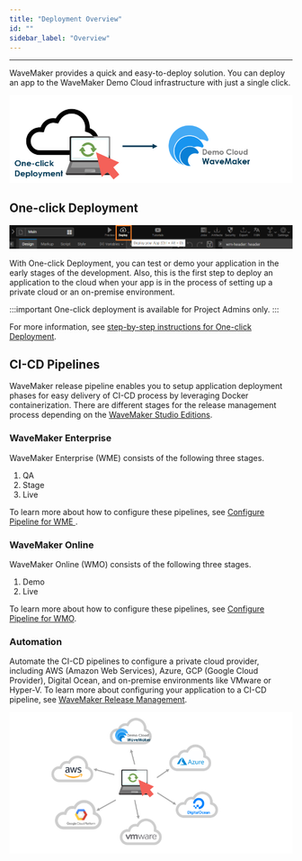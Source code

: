 ```yaml
---
title: "Deployment Overview"
id: ""
sidebar_label: "Overview"
---
```

---

WaveMaker provides a quick and easy-to-deploy solution. You can deploy an app to the WaveMaker Demo Cloud infrastructure with just a single click.

![one-click deployment](/learn/assets/one-click-deployment.png)

## One-click Deployment

![deploy icon](/learn/assets/deploy-app.png)

With One-click Deployment, you can test or demo your application in the early stages of the development. Also, this is the first step to deploy an application to the cloud when your app is in the process of setting up a private cloud or an on-premise environment.

:::important
One-click deployment is available for Project Admins only.
:::

For more information, see [step-by-step instructions for One-click Deployment](/learn/app-development/deployment/one-click-deployment).

## CI-CD Pipelines

WaveMaker release pipeline enables you to setup application deployment phases for easy delivery of CI-CD process by leveraging Docker containerization. There are different stages for the release management process depending on the [WaveMaker Studio Editions](/learn/documentation-reference#wavemaker-studio-editions). 

### WaveMaker Enterprise

WaveMaker Enterprise (WME) consists of the following three stages.

1. QA
2. Stage
3. Live

To learn more about how to configure these pipelines, see [Configure Pipeline for WME
](/learn/app-development/deployment/configure-pipelines).

### WaveMaker Online

WaveMaker Online (WMO) consists of the following three stages.

1. Demo
2. Live

To learn more about how to configure these pipelines, see [Configure Pipeline for WMO](/learn/app-development/deployment/default-pipelines).

### Automation

Automate the CI-CD pipelines to configure a private cloud provider, including AWS (Amazon Web Services), Azure, GCP (Google Cloud Provider), Digital Ocean, and on-premise environments like VMware or Hyper-V. To learn more about configuring your application to a CI-CD pipeline, see [WaveMaker Release Management](/learn/app-development/deployment/release-management).

![deploy to cloud](/learn/assets/deploy-to-cloud.png)
